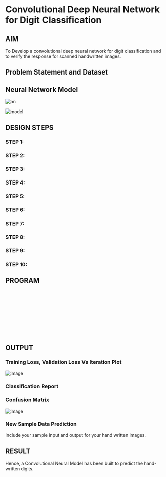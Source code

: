 # Convolutional Deep Neural Network for Digit Classification

## AIM

To Develop a convolutional deep neural network for digit classification and to verify the response for scanned handwritten images.

## Problem Statement and Dataset

## Neural Network Model

![nn](https://user-images.githubusercontent.com/65499285/190903314-151ecc46-ab8a-47e9-8c9e-af2d699c38c1.svg)

![model](https://user-images.githubusercontent.com/65499285/190903321-249a6aae-bc42-4d97-9f69-b488f12215a2.png)


## DESIGN STEPS

### STEP 1:

### STEP 2:

### STEP 3:

### STEP 4:

### STEP 5:

### STEP 6:

### STEP 7:

### STEP 8:

### STEP 9:

### STEP 10:

## PROGRAM
```python3

```
```python3

```
```python3

```
```python3

```
```python3

```
```python3

```
```python3

```
```python3

```
```python3

```
```python3

```
```python3

```


## OUTPUT

### Training Loss, Validation Loss Vs Iteration Plot

![image](https://user-images.githubusercontent.com/65499285/190903441-83cff0f2-493d-4cbd-a4ca-778a292787d5.png)

### Classification Report

### Confusion Matrix

![image](https://user-images.githubusercontent.com/65499285/190903464-efdc95b9-bde7-408a-af67-707d88cd0efe.png)

### New Sample Data Prediction

Include your sample input and output for your hand written images.

## RESULT
Hence, a Convolutional Neural Model has been built to predict the hand-written digits.
